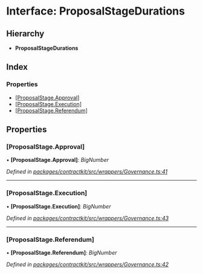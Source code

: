 # Interface: ProposalStageDurations

## Hierarchy

* **ProposalStageDurations**

## Index

### Properties

* [[ProposalStage.Approval]](_contractkit_src_wrappers_governance_.proposalstagedurations.md#[proposalstage.approval])
* [[ProposalStage.Execution]](_contractkit_src_wrappers_governance_.proposalstagedurations.md#[proposalstage.execution])
* [[ProposalStage.Referendum]](_contractkit_src_wrappers_governance_.proposalstagedurations.md#[proposalstage.referendum])

## Properties

###  [ProposalStage.Approval]

• **[ProposalStage.Approval]**: *BigNumber*

*Defined in [packages/contractkit/src/wrappers/Governance.ts:41](https://github.com/celo-org/celo-monorepo/blob/master/packages/contractkit/src/wrappers/Governance.ts#L41)*

___

###  [ProposalStage.Execution]

• **[ProposalStage.Execution]**: *BigNumber*

*Defined in [packages/contractkit/src/wrappers/Governance.ts:43](https://github.com/celo-org/celo-monorepo/blob/master/packages/contractkit/src/wrappers/Governance.ts#L43)*

___

###  [ProposalStage.Referendum]

• **[ProposalStage.Referendum]**: *BigNumber*

*Defined in [packages/contractkit/src/wrappers/Governance.ts:42](https://github.com/celo-org/celo-monorepo/blob/master/packages/contractkit/src/wrappers/Governance.ts#L42)*
